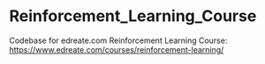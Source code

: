 # Reinforcement_Learning_Course
Codebase for edreate.com Reinforcement Learning Course: https://www.edreate.com/courses/reinforcement-learning/
